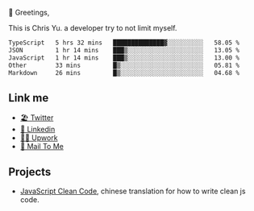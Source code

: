 👋 Greetings, 

This is Chris Yu. a developer try to not limit myself. 


<!--START_SECTION:waka-->

```txt
TypeScript   5 hrs 32 mins   ██████████████▓░░░░░░░░░░   58.05 %
JSON         1 hr 14 mins    ███▒░░░░░░░░░░░░░░░░░░░░░   13.05 %
JavaScript   1 hr 14 mins    ███▒░░░░░░░░░░░░░░░░░░░░░   13.00 %
Other        33 mins         █▒░░░░░░░░░░░░░░░░░░░░░░░   05.81 %
Markdown     26 mins         █▒░░░░░░░░░░░░░░░░░░░░░░░   04.68 %
```

<!--END_SECTION:waka-->

## Link me

- [🏖️ Twitter](https://twitter.com/yuetong3yu)
- [🧳 Linkedin](https://www.linkedin.com/in/yuetong3yu)
- [👨‍💻 Upwork](https://www.upwork.com/freelancers/~019f5d35fda67374fb)
- [📧 Mail To Me](mailto:yuetong3yu@gmail.com)


## Projects 

- [JavaScript Clean Code](https://js-clean-code-cn.vercel.app/), chinese translation for how to write clean js code.

